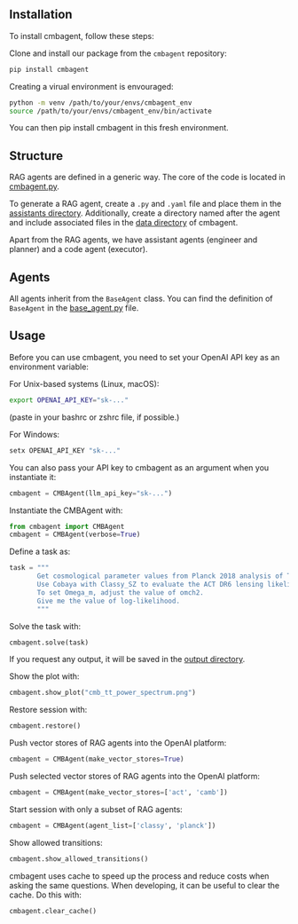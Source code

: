 ## Installation

To install cmbagent, follow these steps:

Clone and install our package from the `cmbagent` repository:

```bash
pip install cmbagent
```

Creating a virual environment is envouraged: 
```bash
python -m venv /path/to/your/envs/cmbagent_env
source /path/to/your/envs/cmbagent_env/bin/activate
```
You can then pip install cmbagent in this fresh environment.


## Structure

RAG agents are defined in a generic way. The core of the code is located in [cmbagent.py](https://github.com/CMBAgents/cmbagent/blob/main/cmbagent/cmbagent.py).

To generate a RAG agent, create a `.py` and `.yaml` file and place them in the [assistants directory](https://github.com/CMBAgents/cmbagent/tree/main/cmbagent/assistants). Additionally, create a directory named after the agent and include associated files in the [data directory](https://github.com/CMBAgents/cmbagent_data/tree/main/data) of cmbagent.

Apart from the RAG agents, we have assistant agents (engineer and planner) and a code agent (executor).



## Agents

All agents inherit from the `BaseAgent` class. You can find the definition of `BaseAgent` in the [base_agent.py](https://github.com/CMBAgents/cmbagent/blob/main/cmbagent/base_agent.py) file.


## Usage


Before you can use cmbagent, you need to set your OpenAI API key as an environment variable:

For Unix-based systems (Linux, macOS):
```bash
export OPENAI_API_KEY="sk-..."
```
(paste in your bashrc or zshrc file, if possible.)

For Windows:
```cmd
setx OPENAI_API_KEY "sk-..."
```

You can also pass your API key to cmbagent as an argument when you instantiate it:

```python
cmbagent = CMBAgent(llm_api_key="sk-...")
```

Instantiate the CMBAgent with:

```python
from cmbagent import CMBAgent
cmbagent = CMBAgent(verbose=True)
```

Define a task as:

```python
task = """
       Get cosmological parameter values from Planck 2018 analysis of TT,TE,EE+lowE+lensing with the Plik likelihood in LCDM. 
       Use Cobaya with Classy_SZ to evaluate the ACT DR6 lensing likelihood for sigma8=0.8 and Omega_m=0.31. Other parameters set to Planck 2018.  
       To set Omega_m, adjust the value of omch2. 
       Give me the value of log-likelihood.
       """
```

Solve the task with:

```python
cmbagent.solve(task)
```

If you request any output, it will be saved in the [output directory](https://github.com/CMBAgents/cmbagent/tree/main/output).

Show the plot with:

```python
cmbagent.show_plot("cmb_tt_power_spectrum.png")
```

Restore session with:

```python
cmbagent.restore()
```

Push vector stores of RAG agents into the OpenAI platform:

```python
cmbagent = CMBAgent(make_vector_stores=True)
```

Push selected vector stores of RAG agents into the OpenAI platform:

```python
cmbagent = CMBAgent(make_vector_stores=['act', 'camb'])
```

Start session with only a subset of RAG agents:

```python
cmbagent = CMBAgent(agent_list=['classy', 'planck'])
```

Show allowed transitions:

```python
cmbagent.show_allowed_transitions()
```

cmbagent uses cache to speed up the process and reduce costs when asking the same questions. When developing, it can be useful to clear the cache. Do this with:

```python
cmbagent.clear_cache()
```

